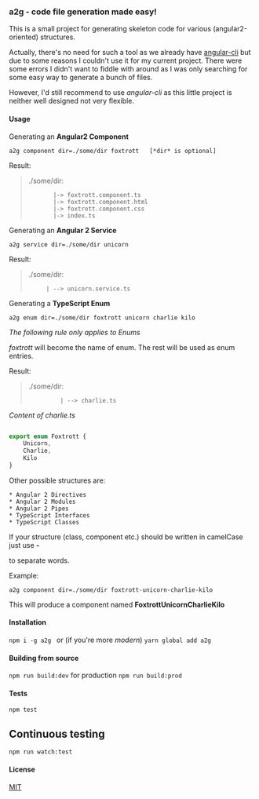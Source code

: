 ### a2g - code file generation made easy!

This is a small project for generating skeleton code for various (angular2-oriented) structures.

Actually, there's no need for such a tool as we already have [angular-cli](https://github.com/angular/angular-cli) but due to some reasons I couldn't use it for my current project. There were some errors I didn't want to fiddle with around as
I was only searching for some easy way to generate a bunch of files.

However, I'd still recommend to use *angular-cli* as this little project is neither well designed not very flexible.

#### Usage

Generating an **Angular2 Component**

`
a2g component dir=./some/dir foxtrott   [*dir* is optional]
`

Result:

> ./some/dir: 
>            
>            |-> foxtrott.component.ts
>            |-> foxtrott.component.html
>            |-> foxtrott.component.css
>            |-> index.ts 

Generating an **Angular 2 Service**

`
a2g service dir=./some/dir unicorn
`


Result: 

> ./some/dir:
>   
>          | --> unicorn.service.ts



Generating a **TypeScript Enum**

`
a2g enum dir=./some/dir foxtrott unicorn charlie kilo
`  

*The following rule only applies to Enums*

*foxtrott* will become the name of enum. The rest will be used as
enum entries.


Result:
        
> ./some/dir:
>
>              | --> charlie.ts 
     

*Content of charlie.ts*

```typescript

export enum Foxtrott {
    Unicorn,
    Charlie,
    Kilo
}

```

Other possible structures are: 
    
    * Angular 2 Directives
    * Angular 2 Modules
    * Angular 2 Pipes
    * TypeScript Interfaces
    * TypeScript Classes 

If your structure (class, component etc.) should be written in camelCase just use **-** 

to separate words.

Example:

`
a2g component dir=./some/dir foxtrott-unicorn-charlie-kilo
`

This will produce a component named **FoxtrottUnicornCharlieKilo**


#### Installation

`
npm i -g a2g 
`
or (if you're more *modern*)
`
yarn global add a2g
`

#### Building from source

`
npm run build:dev
`
for production
`
npm run build:prod
`

#### Tests

`
npm test
`

## Continuous testing

`
npm run watch:test
`

#### License

[MIT](https://github.com/brakmic/a2g/blob/master/LICENSE)

